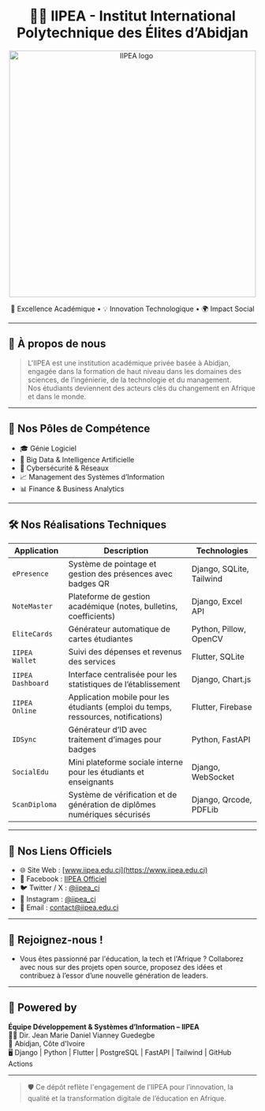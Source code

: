 <h1 align="center">
  👨‍🎓 IIPEA - Institut International Polytechnique des Élites d’Abidjan
</h1>

<p align="center">
  <img src="https://www.goafricaonline.com/uploads/media/default/0003/65/64ae7d88a8be9-6.JPG" alt="IIPEA logo" height="500" />
</p>

<p align="center">
  🚀 Excellence Académique • 💡 Innovation Technologique • 🌍 Impact Social
</p>

---

## 🌟 À propos de nous

> L'IIPEA est une institution académique privée basée à Abidjan, engagée dans la formation de haut niveau dans les domaines des sciences, de l’ingénierie, de la technologie et du management.  
> Nos étudiants deviennent des acteurs clés du changement en Afrique et dans le monde.

---

## 💼 Nos Pôles de Compétence

- 🎓 Génie Logiciel
- 💾 Big Data & Intelligence Artificielle
- 🧮 Cybersécurité & Réseaux
- 📈 Management des Systèmes d’Information
- 📊 Finance & Business Analytics

---

## 🛠️ Nos Réalisations Techniques

| Application | Description | Technologies |
|------------|-------------|--------------|
| `ePresence` | Système de pointage et gestion des présences avec badges QR | Django, SQLite, Tailwind |
| `NoteMaster` | Plateforme de gestion académique (notes, bulletins, coefficients) | Django, Excel API |
| `EliteCards` | Générateur automatique de cartes étudiantes | Python, Pillow, OpenCV |
| `IIPEA Wallet` | Suivi des dépenses et revenus des services | Flutter, SQLite |
| `IIPEA Dashboard` | Interface centralisée pour les statistiques de l’établissement | Django, Chart.js |
| `IIPEA Online` | Application mobile pour les étudiants (emploi du temps, ressources, notifications) | Flutter, Firebase |
| `IDSync` | Générateur d’ID avec traitement d’images pour badges | Python, FastAPI |
| `SocialEdu` | Mini plateforme sociale interne pour les étudiants et enseignants | Django, WebSocket |
| `ScanDiploma` | Système de vérification et de génération de diplômes numériques sécurisés | Django, Qrcode, PDFLib |

---

## 🔗 Nos Liens Officiels

- 🌐 Site Web : [www.iipea.edu.ci](https://www.iipea.edu.ci)
- 📘 Facebook : [IIPEA Officiel](https://facebook.com/iipea.edu)
- 🐦 Twitter / X : [@iipea_ci](https://twitter.com/iipea_ci)
- 📸 Instagram : [@iipea_ci](https://instagram.com/iipea_ci)
- 📩 Email : contact@iipea.edu.ci

---

## 🤝 Rejoignez-nous !

- Vous êtes passionné par l'éducation, la tech et l'Afrique ? Collaborez avec nous sur des projets open source, proposez des idées et contribuez à l’essor d’une nouvelle génération de leaders.

---

## 🧠 Powered by

**Équipe Développement & Systèmes d’Information – IIPEA**  
👨‍💻 Dir. Jean Marie Daniel Vianney Guedegbe  
📍 Abidjan, Côte d'Ivoire  
🖥️ Django | Python | Flutter | PostgreSQL | FastAPI | Tailwind | GitHub Actions

---

> 🛡️ Ce dépôt reflète l'engagement de l’IIPEA pour l’innovation, la qualité et la transformation digitale de l’éducation en Afrique.
